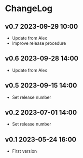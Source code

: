 # ChangeLog

## v0.7 2023-09-29 10:00
* Update from Alex
* Improve release procedure

## v0.6 2023-09-28 14:00
* Update from Alex

## v0.5 2023-09-15 14:00
* Set release number

## v0.2 2023-07-01 14:00
* Set release number

## v0.1 2023-05-24 16:00
* First version
